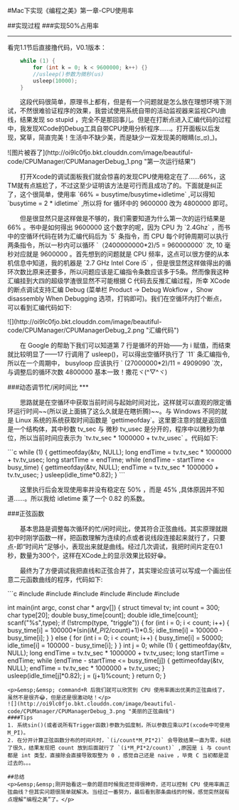 #Mac下实现《编程之美》第一章-CPU使用率

##实现过程
###实现50%占用率
***
看完1.1节后直接撸代码，V0.1版本：
```c
    while (1) {
        for (int k = 0; k < 9600000; k++) {}
        //usleep()参数为微秒(us)
        usleep(10000);
    }
```
<p>&emsp;&emsp;这段代码很简单，原理书上都有，但是有一个问题就是怎么放在理想环境下测试，不然很难验证程序的效果，我尝试使用系统自带的活动监视器来监视CPU曲线，结果发现 so stupid ，完全不是那回事儿。但是在打断点进入汇编代码的过程中，我发现XCode的Debug工具自带CPU使用分析程序……。打开面板以后发现，窝草，简直完美！生活中不缺少美，而是缺少一双发现美的眼睛(ಥ_ಥ)_)。</p>
![图片被吞了](http://oi9lc0fjo.bkt.clouddn.com/image/beautiful-code/CPUManager/CPUManagerDebug_1.png "第一次运行结果")
<p>&emsp;&emsp;打开Xcode的调试面板我们就会惊喜的发现CPU使用稳定在了……66%，这TM就有点尴尬了，不过这至少证明该方法是可行而且成功了的。下面就是纠正了，这个很简单，使用率 `66% = busytime/busytime+idletime` ,可以得知 `busytime = 2 * idletime` ,所以将 for 循环中的 9600000 改为 4800000 即可。</p>
<p>&emsp;&emsp;但是很显然只是这样做是不够的，我们需要知道为什么第一次的运行结果是 66% 。书中是如何得出 9600000 这个数字的呢，因为 CPU 为 `2.4Ghz` ，而书中的空循环代码在转为汇编代码后为 `5` 条指令，而 CPU 每个时钟周期可以执行两条指令，所以一秒内可以循环 `（2400000000*2)/5 = 960000000` 次, 10 毫秒对应就是 9600000 。首先想到的问题就是 CPU 频率，这点可以很方便的从本机信息中知道，我的机器是 `2.7 GHz Intel Core i5` ，但是很显然这样做得出的循环次数比原来还要多，所以问题应该是汇编指令条数应该多于5条。然而像我这种汇编挂到大四的超级学渣很显然不可能根据 C 代码去反推汇编过程，所幸 XCode 的断点调试支持汇编 Debug (菜单栏 Product -> Debug Wokflow ，Show disassembly When Debugging 选项，打钩即可)。我们在空循环内打个断点，可以看到汇编代码如下:</p>
![](http://oi9lc0fjo.bkt.clouddn.com/image/beautiful-code/CPUManager/CPUManagerDebug_2.png "汇编代码")
<p>&emsp;&emsp;在 Google 的帮助下我们可以知道第 7 行是循环的开始——为 i 赋值，而结束就比较明显了——17 行调用了 usleep()，可以得出空循环执行了 `11` 条汇编指令,所以在一个周期中， busyloop 应该执行 ` (27000000*2)/11 = 4909090 `次，与调整后的循环次数 4800000 基本一致！撒花ヾ(^▽^ヾ)</p>
###动态调节忙/闲时间比
***
<p>&emsp;&emsp;思路就是在空循环中获取当前时间与起始时间对比，这样就可以直观的限定循环运行时间~~(所以说上面搞了这么久就是在瞎折腾)~~。与 Windows 不同的就是 Linux 系统的系统获取时间函数是 `gettimeofday`。这里要注意的就是返回值是一个结构体，其中秒数 tv_sec 与 微秒 tv_usec 是分开的，程序中以微秒为单位，所以当前时间应表示为 `tv.tv_sec * 1000000 + tv.tv_usec` 。代码如下:</p>
```c
    while (1) {
        gettimeofday(&tv, NULL);
        long endTime = tv.tv_sec * 1000000 + tv.tv_usec;
        long startTime = endTime;
        while (endTime - startTime <= busy_time) {
            gettimeofday(&tv, NULL);
            endTime = tv.tv_sec * 1000000 + tv.tv_usec;
        }
        usleep(idle_time*0.82);
    }
```
<p>&emsp;&emsp;这里执行后会发现使用率并没有稳定在 50% ，而是 45% ,具体原因并不知道……。所以我给 idletime 乘了一个 0.82 的系数。</p>
###正弦函数
<p>&emsp;&emsp;基本思路是调整每次循环的忙/闲时间比，使其符合正弦曲线。其实原理就跟初中时刚学函数一样，把函数理解为连续的点或者说线段连接起来就行了，只要点-即“时间片”足够小，表现出来就是曲线。经过几次调试，我把时间片定在0.1秒，数量为300个，这样在XCode上的显示效果比较好😁。</p>
<p>&emsp;&emsp;最终为了方便调试我把直线和正弦合并了，其实理论应该可以写成一个画出任意二元函数曲线的程序，代码如下:</p>
```c
#include <stdio.h>
#include <stdlib.h>
#include <sys/time.h>
#include <unistd.h>
#include <math.h>
#include <string.h>

int main(int argc, const char * argv[]) {
    struct timeval tv;
    int count = 300;
    char type[20];
    double busy_time[count];
    double idle_time[count];
    scanf("%s",type);
    if (!strcmp(type, "triggle")) {
        for (int i = 0; i < count; i++) {
            busy_time[i] = 100000*(sin(i*M_PI*2/count)+1)*0.5;
            idle_time[i] = 100000 - busy_time[i];
        }
    } else {
        for (int i = 0; i < count; i++) {
            busy_time[i] = 50000;
            idle_time[i] = 100000 - busy_time[i];
        }
    }
    int j = 0;
    while (1) {
        gettimeofday(&tv, NULL);
        long endTime = tv.tv_sec * 1000000 + tv.tv_usec;
        long startTime = endTime;
        while (endTime - startTime <= busy_time[j]) {
            gettimeofday(&tv, NULL);
            endTime = tv.tv_sec * 1000000 + tv.tv_usec;
        }
        usleep(idle_time[j]*0.82);
        j = (j+1)%count;
    }
    return 0;
}
```
<p>&emsp;&emsp; command+R 后我们就可以欣赏到 CPU 使用率画出优美的正弦曲线了，虽然不是很齐😂，但是还是很激动哒！</p>
![](http://oi9lc0fjo.bkt.clouddn.com/image/beautiful-code/CPUManager/CPUManagerDebug_3.png "美丽的正弦曲线")
####Tips
1. 系统sin()(或者说所有Trigger函数)参数为弧度制，所以参数应乘以PI(xcode中可使用M_PI)。
2. 在分开计算正弦函数分布的时间片时，`(i/count*M_PI*2)` 会导致结果一直为零，纠结了很久，结果发现把 count 放到后面就行了 `(i*M_PI*2/count)` ,原因是 i 与 count 都是 int 类型，直接除会直接导致取整为 0 ，感觉自己还是 naive ，毕竟 C 当初都是混过去的。。。

##总结
<p>&emsp;&emsp;刚开始看这一章的题目时候我还觉得很神奇，还可以控制 CPU 使用率画正弦曲线？但其实问题很简单就解决。当经过一番努力，最后看到那条曲线的时候，感觉突然就有点理解“编程之美”了。</p>
